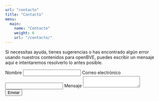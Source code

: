 ```yaml
---
url: "contacto"
title: "Contacto"
menu:
  main:
    name: "Contacto"
    weight: 6
    url: "/contacto/"
---
```

Si necessitas ayuda, tienes sugerencias o has encontrado algún error usando nuestros contenidos para openBVE, puedes escribir un mensaje aquí e intentaremos resolverlo lo antes posible.

<form name="contact" netlify-honeypot="bot-field" netlify>
  <p hidden><label>Don’t fill this out: <input type="text" name="bot-field"/></p>
  <label>Nombre</label>
  <input type="text" name="name" required>
  <label>Correo electrónico</label>
  <input type="email" name="email" required>
  <label>Mensaje</label>
  <textarea name="message" required></textarea>
  <div data-netlify-recaptcha></div>
  <button type="submit">Enviar</button>
</form>
